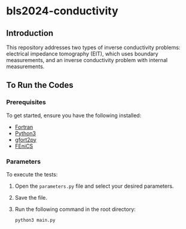 <!-- # bls2024-conductivity
## Introduction
In this work  we consider two types of inverse conductivity problems: electrical impedance tomography (EIT) which involves boundary measurements, and an inverse conductivity problem with internal measurements.

## To run the codes
### Pre requisite
- Install [Fortran](https://fortran-lang.org/learn/os_setup/install_gfortran/)
- Install [Python3](https://www.python.org/downloads/)
- Install [gfort2py](https://github.com/rjfarmer/gfort2py)
- Install [Fenics](https://fenicsproject.org/download/archive/)

### Parameters
To run the tests, select the parameters in the `parameters.py` file, save it, and execute the command `python3 main.py` in the root directory. -->

# bls2024-conductivity

## Introduction
This repository addresses two types of inverse conductivity problems: electrical impedance tomography (EIT), which uses boundary measurements, and an inverse conductivity problem with internal measurements.

## To Run the Codes

### Prerequisites
To get started, ensure you have the following installed:
- [Fortran](https://fortran-lang.org/learn/os_setup/install_gfortran/)
- [Python3](https://www.python.org/downloads/)
- [gfort2py](https://github.com/rjfarmer/gfort2py)
- [FEniCS](https://fenicsproject.org/download/archive/)

### Parameters
To execute the tests:
1. Open the `parameters.py` file and select your desired parameters.
2. Save the file.
3. Run the following command in the root directory:

   ```bash
   python3 main.py

